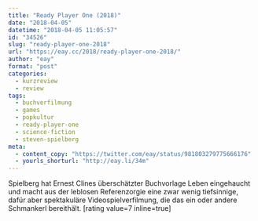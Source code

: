 ```yaml
---
title: "Ready Player One (2018)"
date: "2018-04-05"
datetime: "2018-04-05 11:05:57"
id: "34526"
slug: "ready-player-one-2018"
url: "https://eay.cc/2018/ready-player-one-2018/"
author: "eay"
format: "post"
categories:
  - kurzreview
  - review
tags:
  - buchverfilmung
  - games
  - popkultur
  - ready-player-one
  - science-fiction
  - steven-spielberg
meta:
  - content_copy: "https://twitter.com/eay/status/981803279775666176"
  - yourls_shorturl: "http://eay.li/34m"
---
```


Spielberg hat Ernest Clines überschätzter Buchvorlage Leben eingehaucht und macht aus der leblosen Referenzorgie eine zwar wenig tiefsinnige, dafür aber spektakuläre Videospielverfilmung, die das ein oder andere Schmankerl bereithält. \[rating value=7 inline=true\]
